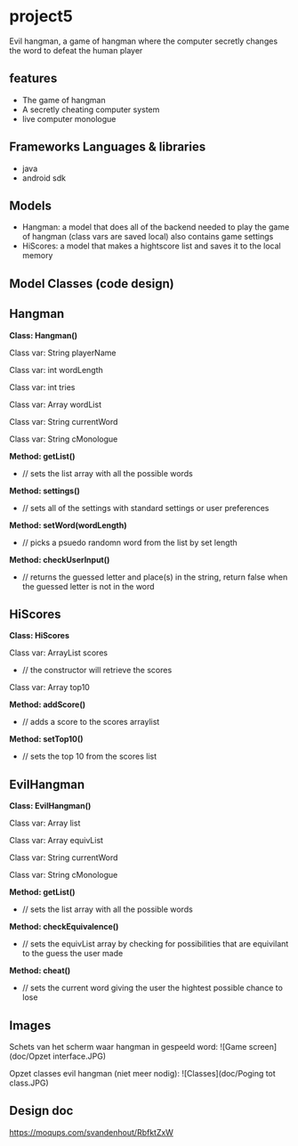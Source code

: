 project5
========

Evil hangman, a game of hangman where the computer secretly changes the word to defeat the human player

features
--------

- The game of hangman
- A secretly cheating computer system
- live computer monologue

Frameworks Languages & libraries
--------------------------------

- java
- android sdk

Models
------

- Hangman: a model that does all of the backend needed to play the game of hangman (class vars are saved local) also contains game settings
- HiScores: a model that makes a hightscore list and saves it to the local memory

Model Classes (code design)
---------------------------

Hangman
-------

**Class:              Hangman()**

Class var:          String playerName

Class var:          int wordLength

Class var:          int tries

Class var:          Array wordList

Class var:          String currentWord

Class var:          String cMonologue


**Method:             getList()**

* // sets the list array with all the possible words

**Method:             settings()**

* // sets all of the settings with standard settings or user preferences

**Method:             setWord(wordLength)**

* // picks a psuedo randomn word from the list by set length

**Method:             checkUserInput()**

* // returns the guessed letter and place(s) in the string, return false when the guessed letter is not in the word


HiScores
--------

**Class:              HiScores**

Class var:          ArrayList scores

* // the constructor will retrieve the scores

Class var:          Array top10

**Method:             addScore()**

* // adds a score to the scores arraylist

**Method:             setTop10()**

* // sets the top 10 from the scores list



EvilHangman
-----------

**Class:              EvilHangman()**

Class var:          Array list

Class var:          Array equivList

Class var:          String currentWord

Class var:          String cMonologue


**Method:             getList()**

* // sets the list array with all the possible words

**Method:             checkEquivalence()**

* // sets the equivList array by checking for possibilities that are equivilant to the guess the user made

**Method:             cheat()**

* // sets the current word giving the user the hightest possible chance to lose


Images
------

Schets van het scherm waar hangman in gespeeld word:
![Game screen](doc/Opzet interface.JPG)

Opzet classes evil hangman (niet meer nodig):
![Classes](doc/Poging tot class.JPG)


Design doc
----------

https://moqups.com/svandenhout/RbfktZxW
